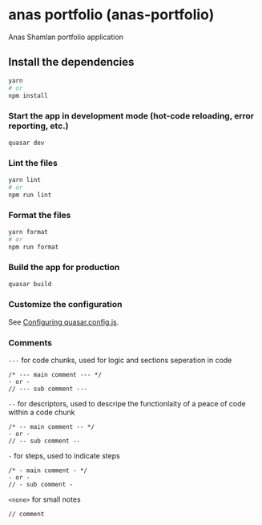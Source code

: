 # anas portfolio (anas-portfolio)

Anas Shamlan portfolio application

## Install the dependencies

```bash
yarn
# or
npm install
```

### Start the app in development mode (hot-code reloading, error reporting, etc.)

```bash
quasar dev
```

### Lint the files

```bash
yarn lint
# or
npm run lint
```

### Format the files

```bash
yarn format
# or
npm run format
```

### Build the app for production

```bash
quasar build
```

### Customize the configuration

See [Configuring quasar.config.js](https://v2.quasar.dev/quasar-cli-vite/quasar-config-js).

### Comments

`---` for code chunks, used for logic and sections seperation in code

```
/* --- main comment --- */
- or -
// --- sub comment ---
```

`--` for descriptors, used to descripe the functionlaity of a peace of code within a code chunk

```
/* -- main comment -- */
- or -
// -- sub comment --
```

`-` for steps, used to indicate steps

```
/* - main comment - */
- or -
// - sub comment -
```

`<none>` for small notes

```
// comment
```
